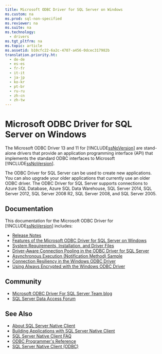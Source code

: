 ```yaml
---
title: Microsoft ODBC Driver for SQL Server on Windows
ms.custom: na
ms.prod: sql-non-specified
ms.reviewer: na
ms.suite: na
ms.technology: 
  - drivers
ms.tgt_pltfrm: na
ms.topic: article
ms.assetid: b10cfc22-6a2c-4707-a456-0dcec317982b
translation.priority.ht: 
  - de-de
  - es-es
  - fr-fr
  - it-it
  - ja-jp
  - ko-kr
  - pt-br
  - ru-ru
  - zh-cn
  - zh-tw
---
```

# Microsoft ODBC Driver for SQL Server on Windows
  The Microsoft ODBC Driver 13 and 11 for [!INCLUDE[ssNoVersion](../content/includes/ssNoVersion_md.md)] are  stand\-alone drivers that provide an application programming interface \(API\) that implements the standard ODBC interfaces to Microsoft [!INCLUDE[ssNoVersion](../content/includes/ssNoVersion_md.md)].  
  
 The ODBC Driver for SQL Server can be used to create new applications. You can also upgrade your older applications that currently use an older ODBC driver. The ODBC Driver for SQL Server supports connections to Azure SQL Database, Azure SQL Data Warehouse, SQL Server 2014, SQL Server 2012, SQL Server 2008 R2, SQL Server 2008, and SQL Server 2005.  
  
## Documentation  
 This documentation for the Microsoft ODBC Driver for [!INCLUDE[ssNoVersion](../content/includes/ssNoVersion_md.md)] includes:  
  
*   [Release Notes](../content/Release-Notes.md)  
*   [Features of the Microsoft ODBC Driver for SQL Server on Windows](../content/Features-of-the-Microsoft-ODBC-Driver-for-SQL-Server-on-Windows.md)  
*   [System Requirements, Installation, and Driver Files](../content/System-Requirements--Installation--and-Driver-Files.md)  
*   [Driver-Aware Connection Pooling in the ODBC Driver for SQL Server](../content/Driver-Aware-Connection-Pooling-in-the-ODBC-Driver-for-SQL-Server.md)  
*   [Asynchronous Execution &#40;Notification Method&#41; Sample](../content/Asynchronous-Execution--Notification-Method--Sample.md)  
*   [Connection Resiliency in the Windows ODBC Driver](../content/Connection-Resiliency-in-the-Windows-ODBC-Driver.md)  
*   [Using Always Encrypted with the Windows ODBC Driver](../content/Using-Always-Encrypted-with-the-Windows-ODBC-Driver.md)  
  
## Community  
* [Microsoft ODBC Driver For SQL Server Team blog](http://blogs.msdn.com/sqlnativeclient/default.aspx)  
* [SQL Server Data Access Forum](http://social.technet.microsoft.com/Forums/en/sqldataaccess/threads)  
  
## See Also  
* [About SQL Server Native Client](https://msdn.microsoft.com/sqlserver/ff658532.aspx)   
* [Building Applications with SQL Server Native Client](https://msdn.microsoft.com/library/ms130904.aspx)   
* [SQL Server Native Client FAQ](https://msdn.microsoft.com/sqlserver/aa937707.aspx)   
* [ODBC Programmer's Reference](../content/ODBC-Programmer-s-Reference.md)   
* [SQL Server Native Client \(ODBC\)](https://msdn.microsoft.com/library/ms131415.aspx)  
  
  